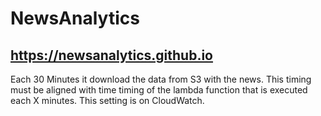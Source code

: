 # NewsAnalytics

## https://newsanalytics.github.io

Each 30 Minutes it download the data from S3 with the news. This timing must be aligned with time timing of the lambda function that is executed each X minutes. This setting is on CloudWatch.
